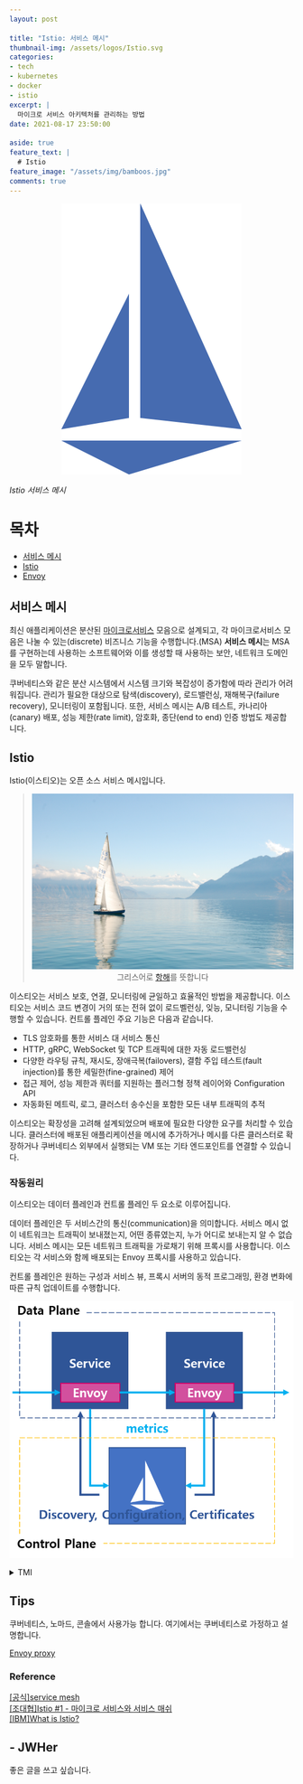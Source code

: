 ```yaml
---
layout: post

title: "Istio: 서비스 메시"  
thumbnail-img: /assets/logos/Istio.svg
categories:
- tech
- kubernetes
- docker  
- istio
excerpt: |
  마이크로 서비스 아키텍처를 관리하는 방법
date: 2021-08-17 23:50:00

aside: true
feature_text: |
  # Istio
feature_image: "/assets/img/bamboos.jpg"
comments: true
---
```


<!-- more -->

<p align="center">
<img src="/assets/logos/Istio.svg" style="max-height: 40vh;"/>
</p>

*Istio 서비스 메시*  

# 목차
* [서비스 메시](#서비스-메시)
* [Istio](#istio)
* [Envoy](#envoy)

## 서비스 메시

최신 애플리케이션은 분산된 [마이크로서비스](https://microservices.io/) 모음으로 설계되고,
각 마이크로서비스 모음은 나눌 수 있는(discrete) 비즈니스 기능을 수행합니다.(MSA)
**서비스 메시**는 MSA를 구현하는데 사용하는 소프트웨어와 이를 생성할 때 사용하는 보안,
네트워크 도메인을 모두 말합니다.

쿠버네티스와 같은 분산 시스템에서 시스템 크기와 복잡성이 증가함에 따라 관리가 어려워집니다.
관리가 필요한 대상으로 탐색(discovery), 로드밸런싱, 재해복구(failure recovery), 모니터링이 포함됩니다.
또한, 서비스 메시는 A/B 테스트, 카나리아(canary) 배포, 성능 제한(rate limit), 암호화,
종단(end to end) 인증 방법도 제공합니다.

## Istio

Istio(이스티오)는 오픈 소스 서비스 메시입니다.  

> <p align="center">
> <img src="/assets/img/istio/sail.jpeg" style="max-height: 40vh;"/><br/>
> 그리스어로 <a href="https://istio.io/latest/about/faq/">항해</a>를 뜻합니다</p>

이스티오는 서비스 보호, 연결, 모니터링에 균일하고 효율적인 방법을 제공합니다.
이스티오는 서비스 코드 변경이 거의 또는 전혀 없이 로드벨런싱, 잊능, 모니터링 기능을 수행할 수 있습니다.
컨트롤 플레인 주요 기능은 다음과 같습니다.

* TLS 암호화를 통한 서비스 대 서비스 통신
* HTTP, gRPC, WebSocket 및 TCP 트래픽에 대한 자동 로드밸런싱
* 다양한 라우팅 규칙, 재시도, 장애극복(failovers), 결함 주입 테스트(fault injection)를 통한 세밀한(fine-grained) 제어
* 접근 제어, 성능 제한과 쿼터를 지원하는 플러그형 정책 레이어와 Configuration API
* 자동화된 메트릭, 로그, 클러스터 송수신을 포함한 모든 내부 트래픽의 추적

이스티오는 확장성을 고려해 설계되었으며 배포에 필요한 다양한 요구를 처리할 수 있습니다.
클러스터에 배포된 애플리케이션을 메시에 추가하거나 메시를 다른 클러스터로 확장하거나
쿠버네티스 외부에서 실행되는 VM 또는 기타 엔드포인트를 연결할 수 있습니다.

### 작동원리

이스티오는 데이터 플레인과 컨트롤 플레인 두 요소로 이루어집니다.

데이터 플레인은 두 서비스간의 통신(communication)을 의미합니다.
서비스 메시 없이 네트워크는 트래픽이 보내졌는지, 어떤 종류였는지, 누가 어디로 보내는지 알 수 없습니다.
서비스 메시는 모든 네트워크 트래픽을 가로채기 위해 프록시를 사용합니다.
이스티오는 각 서비스와 함께 배포되는 Envoy 프록시를 사용하고 있습니다.

컨트롤 플레인은 원하는 구성과 서비스 뷰, 프록시 서버의 동적 프로그래밍, 환경 변화에 따른 규칙 업데이트를 수행합니다.

<p align="center">
<img src="/assets/img/istio/istio-plane.png" style="max-height: 40vh;"/>
</p>


<details markdown="1">
<summary>TMI</summary>

실제로 쿠버네티스 파드에 자동으로 sidecar가 inject 됩니다.
이를 방지하기 위해서는 다음과 같이 설정해야 합니다.
```yaml
annotations:
  sidecar.istio.io/inject: "false"
```
</details>

## Tips

쿠버네티스, 노마드, 콘솔에서 사용가능 합니다.
여기에서는 쿠버네티스로 가정하고 설명합니다.

[Envoy proxy](https://jwher.github.io/envoy)

### Reference  

[[공식]service mesh](https://istio.io/latest/about/service-mesh/)  
[[조대협]Istio #1 - 마이크로 서비스와 서비스 매쉬](https://bcho.tistory.com/1293)  
[[IBM]What is Istio?](https://www.youtube.com/watch?v=1iyFq2VaL5Y)  

## - JWHer  
좋은 글을 쓰고 싶습니다.

<!-- update log -->
<!--
본문에 추가할 내용을 적는다.

마이크로 서비스 아키텍쳐 패턴 글
https://bcho.tistory.com/1367 (응용)
-->
